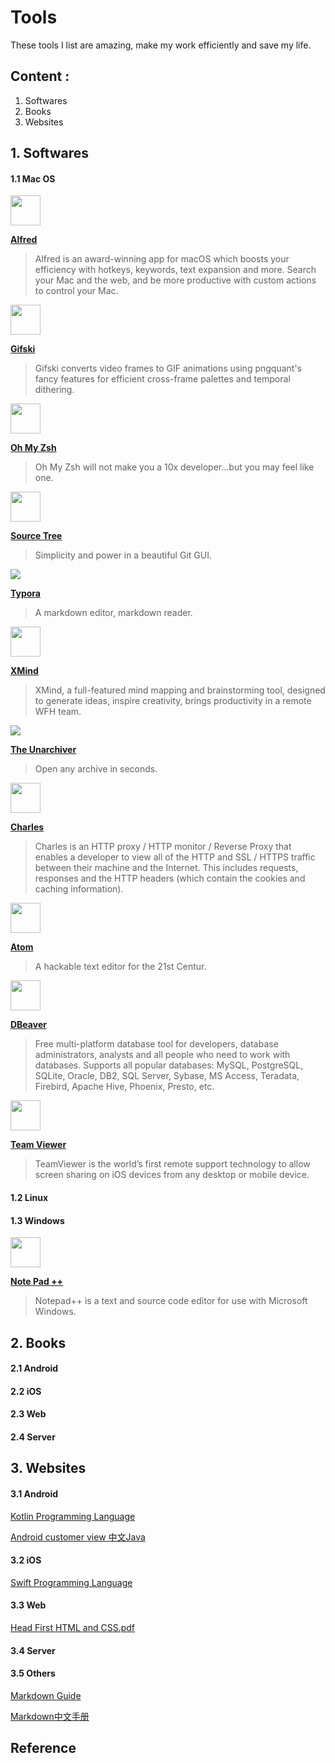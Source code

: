 # Tools

These tools I list are amazing, make my work efficiently and save my life.



## Content :

1. Softwares
2. Books
3. Websites



## 1. Softwares

#### 1.1 Mac OS

<img src="https://www.alfredapp.com/favicon.ico" width = 48 /> 

**[Alfred](https://www.alfredapp.com/)** 

> Alfred is an award-winning app for macOS which boosts your efficiency with hotkeys, keywords, text expansion and more. Search your Mac and the web, and be more productive with custom actions to control your Mac.



<img src="https://gif.ski/favicon.ico" width = 48 /> 

 **[Gifski ](https://gif.ski/)**  

> Gifski converts video frames to GIF animations using pngquant's fancy features for efficient cross-frame palettes and temporal dithering.



<img src="https://ohmyz.sh/favicon.ico" width = "48"> 

 **[Oh My Zsh](https://ohmyz.sh/)**

> Oh My Zsh will not make you a 10x developer...but you may feel like one.



<img src="https://www.sourcetreeapp.com/assets/img/favicons/sourcetree/favicon.ico" width ="48" /> 

 **[Source Tree](https://www.sourcetreeapp.com/)**

> Simplicity and power in a beautiful Git GUI.



![](https://typora.io/img/favicon-48.png) 

 **[Typora](https://typora.io/)**

> A markdown editor, markdown reader.



<img src="https://www.xmind.net/apple-touch-icon-57x57.png" width ="48" /> 

 **[XMind](https://www.xmind.net/)**

> XMind, a full-featured mind mapping and brainstorming tool, designed to generate ideas, inspire creativity, brings productivity in a remote WFH team.



![](https://cdn.theunarchiver.com/img/the-unarchiver-48x48.png) 

**[The Unarchiver](https://theunarchiver.com/)**

> Open any archive in seconds.



<img src="https://www.charlesproxy.com//static/img/icon.8b97278f.png" width = "48" /> 

**[Charles](https://www.charlesproxy.com/)**

> Charles is an HTTP proxy / HTTP monitor / Reverse Proxy that enables a developer to view all of the HTTP and SSL / HTTPS traffic between their machine and the Internet. This includes requests, responses and the HTTP headers (which contain the cookies and caching information).



<img src="https://atom.io/favicon.ico" width = "48" /> 

**[Atom](https://atom.io/)**

> A hackable text editor for the 21st Centur.



<img src="https://dbeaver.io/wp-content/uploads/2016/07/beaver_icon_32x32.png" width = "48" /> 

**[DBeaver](https://dbeaver.io/)**

> Free multi-platform database tool for developers, database administrators, analysts and all people who need to work with databases. Supports all popular databases: MySQL, PostgreSQL, SQLite, Oracle, DB2, SQL Server, Sybase, MS Access, Teradata, Firebird, Apache Hive, Phoenix, Presto, etc.



<img src="https://www.teamviewer.com/wp-content/themes/tv-wordpress-theme/dist/media/favicon.png" width="48"/> 

 **[Team Viewer](https://www.teamviewer.com/en-us/)**

> TeamViewer is the world’s first remote support technology to allow screen sharing on iOS devices from any desktop or mobile device.



#### 1.2 Linux



#### 1.3 Windows

<img src="https://notepad-plus-plus.org/favicon.ico" width = 48 /> 

**[Note Pad ++](https://notepad-plus-plus.org/downloads/)**

> Notepad++ is a text and source code editor for use with Microsoft Windows.



## 2. Books

#### 2.1 Android



#### 2.2 iOS



#### 2.3 Web



#### 2.4 Server



## 3. Websites

#### 3.1 Android

[Kotlin Programming Language](https://kotlinlang.org/docs/reference/native-overview.html)

[Android customer view 中文Java](https://www.kancloud.cn/digest/wingscustomview/129806)



#### 3.2 iOS

[Swift Programming Language](https://docs.swift.org/swift-book/index.html)



#### 3.3 Web

[Head First HTML and CSS.pdf](https://github.com/SabraAS/ProgrammingBooks/blob/master/Head%20First%20HTML%20and%20CSS%20-%202nd%20Ed.pdf)



#### 3.4 Server



#### 3.5 Others

[Markdown Guide](https://www.markdownguide.org/basic-syntax/)

[Markdown中文手册](http://xianbai.me/learn-md/article/about/readme.html)



## Reference

